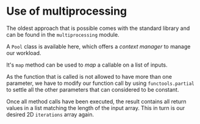 # Use of multiprocessing

The oldest approach that is possible comes with the standard library and can be found in the `multiprocessing` module.

A `Pool` class is available here, which offers a *context manager* to manage our workload.

It's `map` method can be used to *map* a callable on a list of inputs.

As the function that is called is not allowed to have more than one parameter, we have to modify our function call by using `functools.partial` to settle all the other parameters that can considered to be constant.

Once all method calls have been executed, the result contains all return values in a list matching the length of the input array.
This in turn is our desired 2D `iterations` array again.

